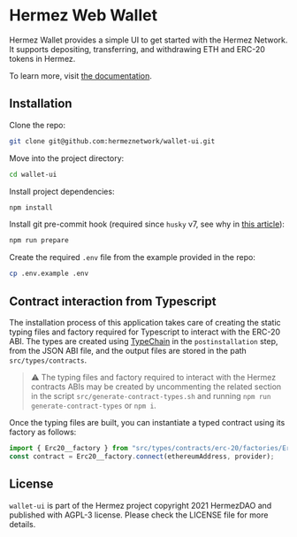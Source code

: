 # Hermez Web Wallet

Hermez Wallet provides a simple UI to get started with the Hermez Network. It supports depositing, transferring, and withdrawing ETH and ERC-20 tokens in Hermez.

To learn more, visit [the documentation](https://docs.hermez.io/#/users/hermez-wallet).

## Installation

Clone the repo:

```sh
git clone git@github.com:hermeznetwork/wallet-ui.git
```

Move into the project directory:

```sh
cd wallet-ui
```

Install project dependencies:

```sh
npm install
```

Install git pre-commit hook (required since `husky` v7, see why in [this article](https://blog.typicode.com/husky-git-hooks-autoinstall)):

```sh
npm run prepare
```

Create the required `.env` file from the example provided in the repo:

```sh
cp .env.example .env
```

## Contract interaction from Typescript

The installation process of this application takes care of creating the static typing files and factory required for Typescript to interact with the ERC-20 ABI.
The types are created using [TypeChain](https://github.com/dethcrypto/TypeChain) in the `postinstallation` step, from the JSON ABI file, and the output
files are stored in the path `src/types/contracts`.

> :warning: The typing files and factory required to interact with the Hermez contracts ABIs may be created by uncommenting the related section in the script `src/generate-contract-types.sh` and running `npm run generate-contract-types` or `npm i`.

Once the typing files are built, you can instantiate a typed contract using its factory as follows:

```typescript
import { Erc20__factory } from "src/types/contracts/erc-20/factories/Erc20__factory";
const contract = Erc20__factory.connect(ethereumAddress, provider);
```

## License

`wallet-ui` is part of the Hermez project copyright 2021 HermezDAO and published with AGPL-3 license. Please check the LICENSE file for more details.

